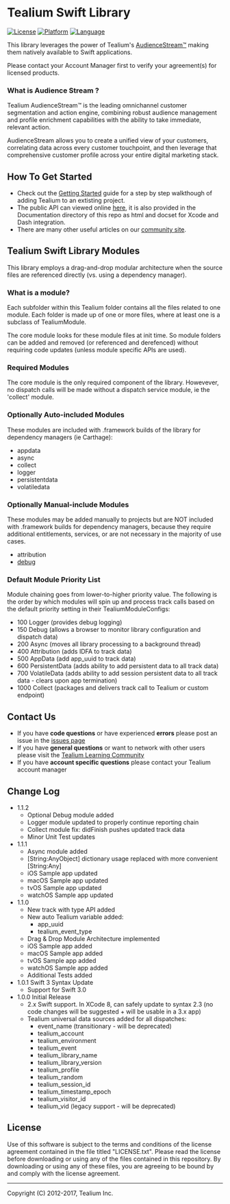 # Tealium Swift Library

[![License](https://img.shields.io/badge/license-Proprietary-blue.svg?style=flat
           )](https://github.com/Tealium/tealium-swift/blob/master/LICENSE.txt)
[![Platform](https://img.shields.io/badge/platform-ios%20osx%20tvos%20watchos-lightgrey.svg?style=flat
             )](https://developer.apple.com/resources/)
[![Language](https://img.shields.io/badge/language-swift-orange.svg?style=flat
             )](https://developer.apple.com/swift)

This library leverages the power of Tealium's [AudienceStream™](http://tealium.com/products/audiencestream/) making them natively available to Swift applications. 

Please contact your Account Manager first to verify your agreement(s) for licensed products.


### What is Audience Stream ?

Tealium AudienceStream™ is the leading omnichannel customer segmentation and action engine, combining robust audience management and profile enrichment capabilities with the ability to take immediate, relevant action.

AudienceStream allows you to create a unified view of your customers, correlating data across every customer touchpoint, and then leverage that comprehensive customer profile across your entire digital marketing stack.


## How To Get Started

* Check out the [Getting Started](https://community.tealiumiq.com/t5/Mobile-Libraries/Mobile-170-Getting-Started-with-Swift/ta-p/15489) guide for a step by step walkthough of adding Tealium to an extisting project.  
* The public API can viewed online [here](https://community.tealiumiq.com/t5/Mobile-Libraries/Tealium-Swift-APIs/ta-p/15492), it is also provided in the Documentation directory of this repo as html and docset for Xcode and Dash integration.
* There are many other useful articles on our [community site](https://community.tealiumiq.com).


## Tealium Swift Library Modules

This library employs a drag-and-drop modular architecture when the source files are referenced directly (vs. using a dependency manager).

### What is a module?

Each subfolder within this Tealium folder contains all the files related to one module. Each folder is made up of one or more files, where at least one is a subclass of TealiumModule. 

The core module looks for these module files at init time.  So module folders can be added and removed (or referenced and derefenced) without requiring code updates (unless module specific APIs are used).


### Required Modules

The core module is the only required component of the library.  Howevever, no dispatch calls will be made without a dispatch service module, ie the 'collect' module.


### Optionally Auto-included Modules

These modules are included with .framework builds of the library for dependency managers (ie Carthage):

- appdata
- async
- collect
- logger
- persistentdata
- volatiledata


### Optionally Manual-include Modules

These modules may be added manually to projects but are NOT included with .framework builds for dependency managers, because they require additional entitlements, services, or are not necessary in the majority of use cases.

- attribution
- [debug](https://community.tealiumiq.com/t5/Mobile-Libraries/Tealium-Swift-Module-Debug/ta-p/16849)


### Default Module Priority List
Module chaining goes from lower-to-higher priority value. The following is the order by which modules will spin up and process track calls based on the default priority setting in their TealiumModuleConfigs:

- 100 Logger (provides debug logging)
- 150 Debug (allows a browser to monitor library configuration and dispatch data)
- 200 Async (moves all library processing to a background thread)
- 400 Attribution (adds IDFA to track data)
- 500 AppData (add app_uuid to track data)
- 600 PersistentData (adds ability to add persistent data to all track data)
- 700 VolatileData (adds ability to add session persistent data to all track data - clears upon app termination)
- 1000 Collect (packages and delivers track call to Tealium or custom endpoint)

## Contact Us

* If you have **code questions** or have experienced **errors** please post an issue in the [issues page](../../issues)
* If you have **general questions** or want to network with other users please visit the [Tealium Learning Community](https://community.tealiumiq.com)
* If you have **account specific questions** please contact your Tealium account manager


## Change Log

- 1.1.2
    - Optional Debug module added
    - Logger module updated to properly continue reporting chain
    - Collect module fix: didFinish pushes updated track data
    - Minor Unit Test updates
- 1.1.1
    - Async module added
    - [String:AnyObject] dictionary usage replaced with more convenient [String:Any]
    - iOS Sample app updated
    - macOS Sample app updated
    - tvOS Sample app updated
    - watchOS Sample app updated
- 1.1.0
    - New track with type API added
    - New auto Tealium variable added:
        - app_uuid
        - tealium_event_type
    - Drag & Drop Module Architecture implemented
    - iOS Sample app added
    - macOS Sample app added
    - tvOS Sample app added
    - watchOS Sample app added
    - Additional Tests added
- 1.0.1 Swift 3 Syntax Update 
    - Support for Swift 3.0
- 1.0.0 Initial Release
    - 2.x Swift support. In XCode 8, can safely update to syntax 2.3 (no code changes will be suggested + will be usable in a 3.x app)
    - Tealium universal data sources added for all dispatches:
        - event_name (transitionary - will be deprecated)
        - tealium_account
        - tealium_environment
        - tealium_event
        - tealium_library_name
        - tealium_library_version
        - tealium_profile
        - tealium_random
        - tealium_session_id
        - tealium_timestamp_epoch
        - tealium_visitor_id
        - tealium_vid (legacy support - will be deprecated)


## License

Use of this software is subject to the terms and conditions of the license agreement contained in the file titled "LICENSE.txt".  Please read the license before downloading or using any of the files contained in this repository. By downloading or using any of these files, you are agreeing to be bound by and comply with the license agreement.

 
---
Copyright (C) 2012-2017, Tealium Inc.
